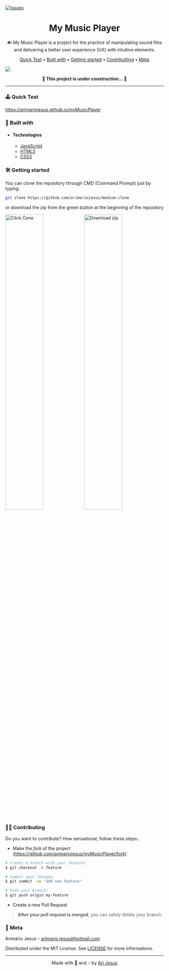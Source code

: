 [![Issues][issues-shield]][issues-url]

<h1 align="center">
  My Music Player
</h1>

<p align="center">🔊 My Music Player is a project for the practice of manipulating sound files and delivering a better user experience (UX) with intuitive elements.</p>

<p align="center">
 <a href="#-Quick-Test">Quick Test</a> •
 <a href="#-Built-with">Built with</a> •
 <a href="#-Getting-started">Getting started</a> •
 <a href="#-Contributing">Contributting</a> •
 <a href="#-Meta">Meta</a>
</p>

![](./assets/images/gif.gif)

<div align="center">
 <strong>🚧 This project is under construction... 🚧</strong>
</div>

<hr>

### 🕹 Quick Test

https://arimariojesus.github.io/myMusicPlayer

### 🧰 Built with

- #### Technologies
  - [JavaScript](https://developer.mozilla.org/pt-BR/docs/Web/JavaScript)
  - [HTML5](https://developer.mozilla.org/pt-BR/docs/Web/HTML/HTML5)
  - [CSS3](https://developer.mozilla.org/pt-BR/docs/Web/CSS)

### 🛠 Getting started

You can clone the repository through CMD (Command Prompt) just by typing:

```sh
git clone https://github.com/arimariojesus/medium-clone
```

or download the zip from the green button at the beginning of the repository

<div>
  <img src="https://user-images.githubusercontent.com/64603070/105086026-63636b00-5a77-11eb-970f-0a08252d140c.png" alt="Click Cone" width="49%" />

  <img src="https://user-images.githubusercontent.com/64603070/105083306-7e33e080-5a73-11eb-8069-64c45b7e4ed6.png" alt="Download zip" width="49%" />
</div>

### 💪🏾 Contributing

Do you want to contribute? How sensational, follow these steps:.

- Make the _fork_ of the project (<https://github.com/arimariojesus/myMusicPlayer/fork>)

```bash
# Create a branch with your feature:
$ git checkout -b feature

# Commit your changes:
$ git commit -am "add new feature"

# Push your branch:
$ git push origin my-feature
```

- Create a new Pull Request

> **After your pull request is merged**, you can safely delete your branch.

### 📝 Meta

Arimário Jesus – arimario.jesus@hotmail.com

Distributed under the MIT License. See [LICENSE](./LICENSE) for more informations.

---

<p align="center">
  Made with 💙 and 🎶 by <a href="https://www.linkedin.com/in/arimario-jesus">Ari Jesus</a>
</p>

[issues-shield]: https://img.shields.io/github/issues/arimariojesus/myMusicPlayer.svg?style=flat-square
[issues-url]: https://github.com/arimariojesus/myMusicPlayer/issues
